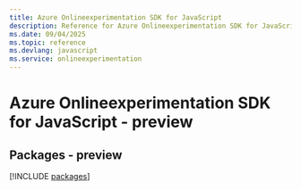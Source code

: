 ```yaml
---
title: Azure Onlineexperimentation SDK for JavaScript
description: Reference for Azure Onlineexperimentation SDK for JavaScript
ms.date: 09/04/2025
ms.topic: reference
ms.devlang: javascript
ms.service: onlineexperimentation
---
```

# Azure Onlineexperimentation SDK for JavaScript - preview
## Packages - preview
[!INCLUDE [packages](onlineexperimentation-index.md)]